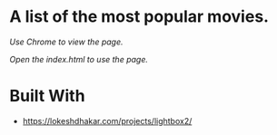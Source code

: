 
# A list of the most popular movies.

*Use Chrome to view the page.*

*Open the index.html to use the page.*


# Built With 

- https://lokeshdhakar.com/projects/lightbox2/
